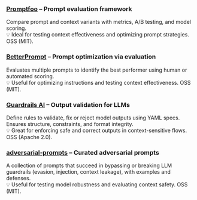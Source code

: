 

### [Promptfoo](https://github.com/promptfoo/promptfoo) – Prompt evaluation framework  
Compare prompt and context variants with metrics, A/B testing, and model scoring.  
💡 Ideal for testing context effectiveness and optimizing prompt strategies. OSS (MIT).


### [BetterPrompt](https://github.com/stjordanis/betterprompt) – Prompt optimization via evaluation  
Evaluates multiple prompts to identify the best performer using human or automated scoring.  
💡 Useful for optimizing instructions and testing context effectiveness. OSS (MIT).


### [Guardrails AI](https://github.com/guardrails-ai/guardrails) – Output validation for LLMs  
Define rules to validate, fix or reject model outputs using YAML specs. Ensures structure, constraints, and format integrity.  
💡 Great for enforcing safe and correct outputs in context-sensitive flows. OSS (Apache 2.0).


### [adversarial‑prompts](https://github.com/hwchase17/adversarial-prompts) – Curated adversarial prompts  
A collection of prompts that succeed in bypassing or breaking LLM guardrails (evasion, injection, context leakage), with examples and defenses.  
💡 Useful for testing model robustness and evaluating context safety. OSS (MIT).
